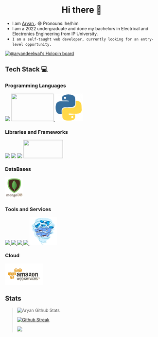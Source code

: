 <h1 align="center"> Hi there 👋 </h1>

* I am [ Aryan ](https://www.linkedin.com/in/aryan-a0439421b/). 😄 Pronouns: he/him
* I am a 2022 undergraduate and done my bachelors in Electrical and Electronics Engineering from IP University.
* ```I am a self-taught web developer, currently looking for an entry-level opportunity.```

[![@aryandeelwal's Holopin board](https://holopin.io/api/user/board?user=aryandeelwal)](https://holopin.io/@aryandeelwal)


## Tech Stack 💻 

### Programming Languages
<p float="left">
<img src="https://res.cloudinary.com/practicaldev/image/fetch/s--xVCufn18--/c_limit%2Cf_auto%2Cfl_progressive%2Cq_66%2Cw_880/https://dev-to-uploads.s3.amazonaws.com/uploads/articles/5nnkrcc3kixypm642opg.gif" height="90" />   
<a href="https://www.javascript.com/" target="_blank" >
    <img src="https://logos-download.com/wp-content/uploads/2019/01/JavaScript_Logo.png"  height="90" width="140"/>
  </a>
<a href="https://python.org/" target="_blank" >
    <img src="https://raw.githubusercontent.com/DiptoChakrabarty/DiptoChakrabarty/master/assets/python3.gif"  height="90" />
  </a>
</p>

### Libraries and Frameworks
<p float="left">
<img src="https://expressjs.com/images/express-facebook-share.png" height="50">
<img src="https://thumbs.gfycat.com/BestMeagerHoki-size_restricted.gif" height="60">
<img src="https://repository-images.githubusercontent.com/377044244/dbf0fe00-cd6f-11eb-9e1e-b8b1031c0b6a" height="60">
<a href="https://github.com/robinhood/faust" target="_blank" >
    <img src="https://user-images.githubusercontent.com/89710210/213177734-bb2197e2-dc1c-4bb9-8a78-470c990d84af.png"  height="60" width="130" />
</a>
</p>

### DataBases
<p float="left">
<a href="https://www.mongodb.com/" target="_blank" >
<img src="https://raw.githubusercontent.com/DiptoChakrabarty/DiptoChakrabarty/master/assets/mongo.gif" height="70">
  </a>
</p>

### Tools and Services
<p float="left">
<a href="https://code.visualstudio.com/" target="_blank" >
<img src="https://code.visualstudio.com/opengraphimg/opengraph-blog.png" height="70">
  </a>
<a href="https://git-scm.com/" target="_blank" >
<img src="https://camo.githubusercontent.com/6c83d44cce2207f2ebe74e1164eab7b6c91a6f97912817de565345186914c44f/68747470733a2f2f692e70696e696d672e636f6d2f6f726967696e616c732f38662f39312f32382f38663931323839366163343932326461623862633663346333636265646335622e676966" height="70">
  </a>
<a href="https://vercel.com/" target="_blank" >
<img src="https://assets.vercel.com/image/upload/q_auto/front/zeit/og.png" height="70">
  </a>
<a href="https://www.postman.com/" target="_blank" >
<img src="https://voyager.postman.com/illustration/about-cityscape-postman-illustration.svg" height="80">
  </a>
<a href="https://www.docker.com/" target="_blank" >
    <img src="https://raw.githubusercontent.com/DiptoChakrabarty/DiptoChakrabarty/master/assets/docker.gif"  height="90" width="90" />
  </a>
</p>

### Cloud
<p float="left">
<img src="https://raw.githubusercontent.com/DiptoChakrabarty/DiptoChakrabarty/master/assets/aws.gif" height="70">
</p>

## Stats
> ![Aryan Github Stats](https://github-readme-stats.vercel.app/api?username=aryandeelwal&show_icons=true_color)
>
> [![Github Streak](https://github-readme-streak-stats.herokuapp.com/?user=aryandeelwal&theme=dark&count_private=true&theme=radical)](https://github.com/aryandeelwal)
> 
> ![](https://komarev.com/ghpvc/?username=aryandeelwal&style=flat-square)
<!--
**aryandeelwal/aryandeelwal** is a ✨ _special_ ✨ repository because its `README.md` (this file) appears on your GitHub profile.

Here are some ideas to get you started:

- 🔭 I’m currently working on ...
- 🌱 I’m currently learning ...
- 👯 I’m looking to collaborate on ...
- 🤔 I’m looking for help with ...
- 💬 Ask me about ...
- 📫 How to reach me: ...
- 😄 Pronouns: ...
- ⚡ Fun fact: ...
-->
